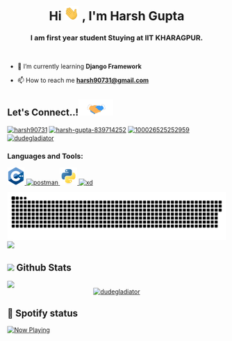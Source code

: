 <h1 align="center">Hi <img src="https://raw.githubusercontent.com/ABSphreak/ABSphreak/master/gifs/Hi.gif" height="33px"> , I'm Harsh Gupta</h1>
<h3 align="center">I am first year student Stuying at IIT KHARAGPUR.</h3>

<br>


- 🌱 I’m currently learning **Django Framework**

- 📫 How to reach me **harsh90731@gmail.com**

## <b> Let's Connect..!</b><img src="https://github.com/0xAbdulKhalid/0xAbdulKhalid/raw/main/assets/mdImages/handshake.gif" width ="80">
<p align="left">
<a href="https://twitter.com/harsh90731" target="blank"><img align="center" src="https://raw.githubusercontent.com/rahuldkjain/github-profile-readme-generator/master/src/images/icons/Social/twitter.svg" alt="harsh90731" height="30" width="40" /></a>
<a href="https://linkedin.com/in/harsh-gupta-839714252" target="blank"><img align="center" src="https://raw.githubusercontent.com/rahuldkjain/github-profile-readme-generator/master/src/images/icons/Social/linked-in-alt.svg" alt="harsh-gupta-839714252" height="30" width="40" /></a>
<a href="https://fb.com/100026525252959" target="blank"><img align="center" src="https://raw.githubusercontent.com/rahuldkjain/github-profile-readme-generator/master/src/images/icons/Social/facebook.svg" alt="100026525252959" height="30" width="40" /></a>
<a href="https://codeforces.com/profile/dudegladiator" target="blank"><img align="center" src="https://raw.githubusercontent.com/rahuldkjain/github-profile-readme-generator/master/src/images/icons/Social/codeforces.svg" alt="dudegladiator" height="30" width="40" /></a>
</>  
</p>

<h3 align="left">Languages and Tools:</h3>
<p align="left"> <a href="https://www.w3schools.com/cpp/" target="_blank" rel="noreferrer"> <img src="https://raw.githubusercontent.com/devicons/devicon/master/icons/cplusplus/cplusplus-original.svg" alt="cplusplus" width="40" height="40"/> </a> <a href="https://postman.com" target="_blank" rel="noreferrer"> <img src="https://www.vectorlogo.zone/logos/getpostman/getpostman-icon.svg" alt="postman" width="40" height="40"/> </a> <a href="https://www.python.org" target="_blank" rel="noreferrer"> <img src="https://raw.githubusercontent.com/devicons/devicon/master/icons/python/python-original.svg" alt="python" width="40" height="40"/> </a> <a href="https://www.adobe.com/products/xd.html" target="_blank" rel="noreferrer"> <img src="https://cdn.worldvectorlogo.com/logos/adobe-xd.svg" alt="xd" width="40" height="40"/> </a> </p>

<a href="https://github.com/dudegladiator"><img src="contributions.svg"></a>
<img width="0" src="https://visitor-badge.glitch.me/badge?page_id=dudegladiator" />

## <img src="https://media.giphy.com/media/iY8CRBdQXODJSCERIr/giphy.gif" width="35"> Github Stats
<div align="center">

<a href="https://github.com/dudegladiator/">
  
<img align="left" src="https://github-readme-stats.vercel.app/api?username=dudegladiator&include_all_commits=true&count_private=true&show_icons=true&line_height=20&title_color=7A7ADB&icon_color=2234AE&text_color=D3D3D3&bg_color=0,000000,130F40" width="450"/>
<img  src="https://github-readme-stats.vercel.app/api/top-langs?username=dudegladiator&show_icons=true&locale=en&layout=compact&line_height=20&title_color=7A7ADB&icon_color=2234AE&text_color=D3D3D3&bg_color=0,000000,130F40" width="375"  alt="dudegladiator"/>

</a>
</div>


## 🎵 Spotify status


<a href="https://open.spotify.com/user/31mwou5nfdxs2zqcmjpiywz5gjmu?si=cee927970d2d47f4">
  <img src="https://spotify-github-profile.vercel.app/api/view.svg?uid=31mwou5nfdxs2zqcmjpiywz5gjmu&cover_image=true&theme=default&show_offline=true&background_color=a03131&bar_color=23b31e&bar_color_cover=true" width="300" height="500" alt="Now Playing">
</a>

